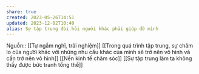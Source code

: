 ```yaml
---
share: true
created: 2023-05-26T14:51
updated: 2023-12-02T10:40
alias: Sự tập trung đòi hỏi người khác phải giúp đỡ mình
---
```

Nguồn:: [[Tự ngẫm nghĩ, trải nghiệm]]
[[Trong quá trình tập trung, sự chăm lo của người khác với những nhu cầu khác của mình sẽ trở nên vô hình và cần trở nên vô hình]] 
[[Nền kinh tế chăm sóc]]
[[Sự tập trung làm ta không thấy được bức tranh tổng thể]]